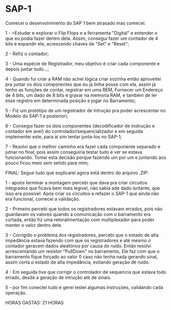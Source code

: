 # SAP-1

Comecei o desenvolvimento do SAP 1 bem atrasado mas comecei.

1 - =Estudar e explorar o Flip Flops e a ferramenta "Digital" e entender o que eu podia fazer dentro dela.
Assim, consegui fazer um contador de 4 bits e expandir ele, acrescendo chaves de "Set" e "Reset";

2 - Refiz o contador;

3 - Uma espécie de Registrador, meu objetivo é criar cada componente e depois juntar tudo...;

4 - Quando fui criar a RAM não achei lógica criar sozinha então aproveitei pra juntar os dois componentes que eu já tinha posse com ela, assim já tenho as funções de contar, registrar em uma REM,
Fornecer um Endereço de 4 bits, um dado de 8 bits e gravar na memoria RAM, e também de ler esse registro em determinada posição e jogar no Barramento;

5 - Fiz um protótipo de um registrador de intrução pra poder acrescentar no Modelo do SAP-1 a posteriori;

6 - Consegui fazer os dois componentes (decodificador de instrução e contador em anel) do controlador/sequencializador e em seguida implementei este, para aí sim tentar junta-los no SAP-1;

7 - Resolvi que o melhor caminho era fazer cada componente separado e jutnar no final, pois assim conseguiria testar tudo e ver se estava funcionando. Tomei esta decisão porque fazendo um por um
e juntando aos pouco ficou meio sem setido para mim;

FINAL: Segue tudo que explicarei agora está dentro do arquivo .ZIP:

1 - apoós terminar a montagem percebi que dava pra criar circuitos integrados que ficava bem mais legível, não sabia ade dado isntante, que isso era possível. Após criar os circuitos e refazer o SAP-1 que ainda não era funcional, comecei a validação.

2 - Primeiro percebi que todos os registradores estavam errados, pois não guardavam os valores quando a comunicação com o barramento era cortada, então fiz uma retoralimentação com multiplexador para poder manter o valor dentro dele.

3 - Corrigido o problema dos registradores, percebi que o estado de alta impedância estava fazendo com que os registradores e até mesmo o contador geracem dados aleatórios por causa do ruído. Então resolvi acrescentando um resistor "PullDown" no barramento,
Ele faz com que o barramento fique forçado ao valor 0 caso não tenha nada gerando sinal, assim corta o estado de alta impedância, evitando geração de ruído.

4 - Em seguida tive que corrigir o controlador de sequencia que estava todo errado, desde a geração de intrução até de sinais.


5 - por fim conectei tudo e gerei testei algumas instruções, validando cada operação.

HORAS GASTAS: 21 HORAS

